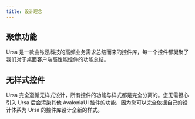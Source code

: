 ```yaml
---
title: 设计理念
---
```


## 聚焦功能

Ursa 是一款由铱泓科技的高频业务需求总结而来的控件库，每一个控件都凝聚了我们对于桌面客户端高性能控件的功能总结。

## 无样式控件

Ursa 完全遵循无样式设计，所有控件的功能与样式都是完全分离的。您无需担心引入 Ursa 后会污染其他 AvaloniaUI 控件的功能，因为您可以完全依据自己的设计体系为 Ursa 的控件库设计全新的样式。

